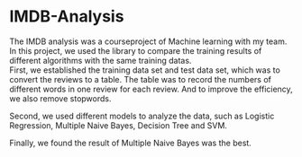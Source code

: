 # IMDB-Analysis

The IMDB analysis was a courseproject of Machine learning with my team. In this project, we used the library to compare the training results of different algorithms with the same training datas.  
First, we established the training data set and test data set, which was to convert the reviews to a table. The table was to record the numbers of different words in one review for each review. And to improve the efficiency, we also remove stopwords.

Second, we used different models to analyze the data, such as Logistic Regression, Multiple Naive Bayes, Decision Tree and SVM. 

Finally, we  found the result of Multiple Naive Bayes was the best. 
